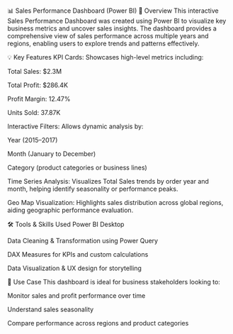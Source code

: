 📊 Sales Performance Dashboard (Power BI)
📝 Overview
This interactive Sales Performance Dashboard was created using Power BI to visualize key business metrics and uncover sales insights. The dashboard provides a comprehensive view of sales performance across multiple years and regions, enabling users to explore trends and patterns effectively.

💡 Key Features
KPI Cards: Showcases high-level metrics including:

Total Sales: $2.3M

Total Profit: $286.4K

Profit Margin: 12.47%

Units Sold: 37.87K

Interactive Filters: Allows dynamic analysis by:

Year (2015–2017)

Month (January to December)

Category (product categories or business lines)

Time Series Analysis: Visualizes Total Sales trends by order year and month, helping identify seasonality or performance peaks.

Geo Map Visualization: Highlights sales distribution across global regions, aiding geographic performance evaluation.

🛠 Tools & Skills Used
Power BI Desktop

Data Cleaning & Transformation using Power Query

DAX Measures for KPIs and custom calculations

Data Visualization & UX design for storytelling

📁 Use Case
This dashboard is ideal for business stakeholders looking to:

Monitor sales and profit performance over time

Understand sales seasonality

Compare performance across regions and product categories
